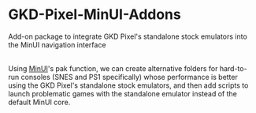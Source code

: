 # GKD-Pixel-MinUI-Addons
Add-on package to integrate GKD Pixel's standalone stock emulators into the MinUI navigation interface<br><br>

Using <a href="https://github.com/shauninman/MinUI">MinUI</a>'s pak function, we can create alternative folders for hard-to-run consoles (SNES and PS1 specifically) whose performance is better using the GKD Pixel's standalone stock emulators, and then add scripts to launch problematic games with the standalone emulator instead of the default MinUI core.  
